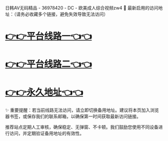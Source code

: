 日韩AV无码精品 - 36978420 - DC - 欧美成人综合视频zw4
🌟 最新启用的访问地址：（请务必收藏多个链接，避免失效导致无法访问）

# [👉👉平台线路一👈👈](https://za52.run)

# [👉👉平台线路二👈👈](https://za53.run)

# [👉👉永久地址👈👈](https://za51.run)

✨ 重要提醒：若当前线路无法访问，请立即切换备用地址。建议将本页加入浏览器书签，或保存我们的联系邮箱，以确保第一时间获取最新访问链接。

推荐站点定期人工审核，确保稳定、无弹窗、不卡顿。我们鼓励您使用不同设备进行访问，并定期验证备用地址的有效性。
